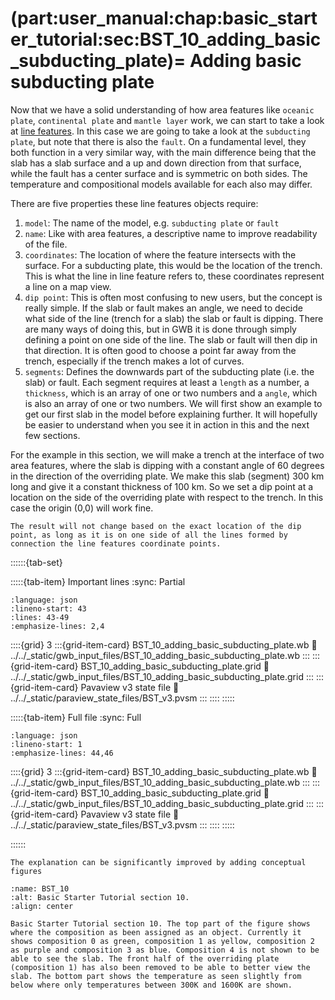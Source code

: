 (part:user_manual:chap:basic_starter_tutorial:sec:BST_10_adding_basic_subducting_plate)=
Adding basic subducting plate
============================

Now that we have a solid understanding of how area features like `oceanic plate`, `continental plate` and `mantle layer` work, we can start to take a look at [line features](part:user_manual:chap:concepts:sec:line_features). In this case we are going to take a look at the `subducting plate`, but note that there is also the `fault`. On a fundamental level, they both function in a very similar way, with the main difference being that the slab has a slab surface and a up and down direction from that surface, while the fault has a center surface and is symmetric on both sides. The temperature and compositional models available for each also may differ.

There are five properties these line features objects require:

1. `model`: The name of the model, e.g. `subducting plate` or `fault`
2. `name`: Like with area features, a descriptive name to improve readability of the file.
3. `coordinates`: The location of where the feature intersects with the surface. For a subducting plate, this would be the location of the trench. This is what the line in line feature refers to, these coordinates represent a line on a map view.
4. `dip point`: This is often most confusing to new users, but the concept is really simple. If the slab or fault makes an angle, we need to decide what side of the line (trench for a slab) the slab or fault is dipping. There are many ways of doing this, but in GWB it is done through simply defining a point on one side of the line. The slab or fault will then dip in that direction. It is often good to choose a point far away from the trench, especially if the trench makes a lot of curves.
5. `segments`: Defines the downwards part of the subducting plate (i.e. the slab) or fault. Each segment requires at least a `length` as a number, a `thickness`, which is an array of one or two numbers and a `angle`, which is also an array of one or two numbers. We will first show an example to get our first slab in the model before explaining further. It will hopefully be easier to understand when you see it in action in this and the next few sections.

For the example in this section, we will make a trench at the interface of two area features, where the slab is dipping with a constant angle of 60 degrees in the direction of the overriding plate. We make this slab (segment) 300 km long and give it a constant thickness of 100 km. So we set a dip point at a location on the side of the overriding plate with respect to the trench. In this case the origin (0,0) will work fine. 

```{note}
The result will not change based on the exact location of the dip point, as long as it is on one side of all the lines formed by connection the line features coordinate points.
```

::::::{tab-set}

:::::{tab-item} Important lines
:sync: Partial

```{literalinclude} ../../_static/gwb_input_files/BST_10_adding_basic_subducting_plate.wb
:language: json
:lineno-start: 43
:lines: 43-49
:emphasize-lines: 2,4
```
::::{grid} 3
:::{grid-item-card} BST_10_adding_basic_subducting_plate.wb
:link: ../../_static/gwb_input_files/BST_10_adding_basic_subducting_plate.wb
:::
:::{grid-item-card} BST_10_adding_basic_subducting_plate.grid
:link: ../../_static/gwb_input_files/BST_10_adding_basic_subducting_plate.grid
:::
:::{grid-item-card} Pavaview v3 state file 
:link: ../../_static/paraview_state_files/BST_v3.pvsm
:::
::::
:::::

:::::{tab-item} Full file
:sync: Full


```{literalinclude} ../../_static/gwb_input_files/BST_10_adding_basic_subducting_plate.wb
:language: json
:lineno-start: 1
:emphasize-lines: 44,46
```

::::{grid} 3
:::{grid-item-card} BST_10_adding_basic_subducting_plate.wb
:link: ../../_static/gwb_input_files/BST_10_adding_basic_subducting_plate.wb
:::
:::{grid-item-card} BST_10_adding_basic_subducting_plate.grid
:link: ../../_static/gwb_input_files/BST_10_adding_basic_subducting_plate.grid
:::
:::{grid-item-card} Pavaview v3 state file 
:link: ../../_static/paraview_state_files/BST_v3.pvsm
:::
::::
:::::

::::::


```{todo}
The explanation can be significantly improved by adding conceptual figures
```
```{figure} ../../../../doc/sphinx/_static/images/user_manual/basic_starter_tutorial/BST_10.png
:name: BST_10
:alt: Basic Starter Tutorial section 10. 
:align: center

Basic Starter Tutorial section 10. The top part of the figure shows where the composition as been assigned as an object. Currently it shows composition 0 as green, composition 1 as yellow, composition 2 as purple and composition 3 as blue. Composition 4 is not shown to be able to see the slab. The front half of the overriding plate (composition 1) has also been removed to be able to better view the slab. The bottom part shows the temperature as seen slightly from below where only temperatures between 300K and 1600K are shown. 
```
